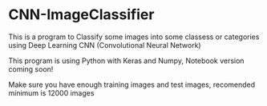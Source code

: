 # CNN-ImageClassifier

This is a program to Classify some images into some classess or categories using Deep Learning CNN (Convolutional Neural Network)

This program is using Python with Keras and Numpy, Notebook version coming soon!

Make sure you have enough training images and test images, recomended minimum is 12000 images
